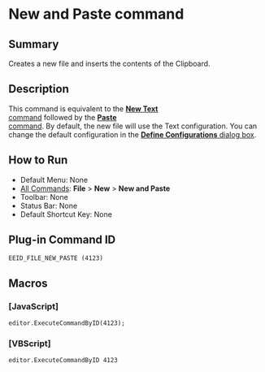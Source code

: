 # New and Paste command

## Summary

Creates a new file and inserts the contents of the Clipboard.

## Description

This command is equivalent to the [**New Text** \
command](file_new) followed by the [**Paste** \
command](../edit/edit_paste). By default, the new file will use the Text configuration. You can change the default configuration in the
[**Define Configurations** dialog box](../../dlg/configurations/index).

## How to Run

- Default Menu: None
- [All Commands](../tools/all_commands): **File** \> **New** \> **New and Paste**
- Toolbar: None
- Status Bar: None
- Default Shortcut Key: None

## Plug-in Command ID

```
EEID_FILE_NEW_PASTE (4123)```

## Macros

### \[JavaScript\]

```
editor.ExecuteCommandByID(4123);
```

### \[VBScript\]

```
editor.ExecuteCommandByID 4123
```

